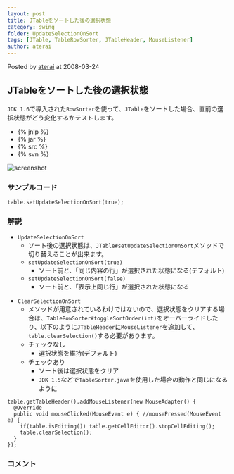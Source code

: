 ```yaml
---
layout: post
title: JTableをソートした後の選択状態
category: swing
folder: UpdateSelectionOnSort
tags: [JTable, TableRowSorter, JTableHeader, MouseListener]
author: aterai
---
```


Posted by [aterai](http://terai.xrea.jp/aterai.html) at 2008-03-24

## JTableをソートした後の選択状態
`JDK 1.6`で導入された`RowSorter`を使って、`JTable`をソートした場合、直前の選択状態がどう変化するかテストします。

- {% jnlp %}
- {% jar %}
- {% src %}
- {% svn %}

<!-- dummy comment line for breaking list -->

![screenshot](https://lh5.googleusercontent.com/_9Z4BYR88imo/TQTWaXC_E3I/AAAAAAAAApM/H9h2pJw-VSQ/s800/UpdateSelectionOnSort.png)

### サンプルコード
<pre class="prettyprint"><code>table.setUpdateSelectionOnSort(true);
</code></pre>

### 解説
- `UpdateSelectionOnSort`
    - ソート後の選択状態は、`JTable#setUpdateSelectionOnSort`メソッドで切り替えることが出来ます。
    - `setUpdateSelectionOnSort(true)`
        - ソート前と、「同じ内容の行」が選択された状態になる(デフォルト)
    - `setUpdateSelectionOnSort(false)`
        - ソート前と、「表示上同じ行」が選択された状態になる

<!-- dummy comment line for breaking list -->

- `ClearSelectionOnSort`
    - メソッドが用意されているわけではないので、選択状態をクリアする場合は、`TableRowSorter#toggleSortOrder(int)`をオーバーライドしたり、以下のように`JTableHeader`に`MouseListener`を追加して、`table.clearSelection()`する必要があります。
    - チェックなし
        - 選択状態を維持(デフォルト)
    - チェックあり
        - ソート後は選択状態をクリア
        - `JDK 1.5`などで`TableSorter.java`を使用した場合の動作と同じになるように

<!-- dummy comment line for breaking list -->

<pre class="prettyprint"><code>table.getTableHeader().addMouseListener(new MouseAdapter() {
  @Override
  public void mouseClicked(MouseEvent e) { //mousePressed(MouseEvent e) {
    if(table.isEditing()) table.getCellEditor().stopCellEditing();
    table.clearSelection();
  }
});
</code></pre>

### コメント
